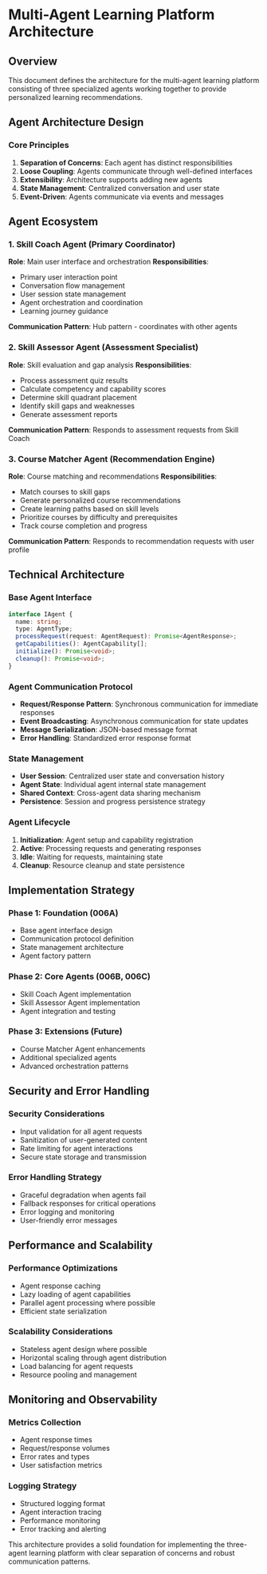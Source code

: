 # Multi-Agent Learning Platform Architecture

## Overview
This document defines the architecture for the multi-agent learning platform consisting of three specialized agents working together to provide personalized learning recommendations.

## Agent Architecture Design

### Core Principles
1. **Separation of Concerns**: Each agent has distinct responsibilities
2. **Loose Coupling**: Agents communicate through well-defined interfaces
3. **Extensibility**: Architecture supports adding new agents
4. **State Management**: Centralized conversation and user state
5. **Event-Driven**: Agents communicate via events and messages

## Agent Ecosystem

### 1. Skill Coach Agent (Primary Coordinator)
**Role**: Main user interface and orchestration
**Responsibilities**:
- Primary user interaction point
- Conversation flow management
- User session state management
- Agent orchestration and coordination
- Learning journey guidance

**Communication Pattern**: Hub pattern - coordinates with other agents

### 2. Skill Assessor Agent (Assessment Specialist)
**Role**: Skill evaluation and gap analysis
**Responsibilities**:
- Process assessment quiz results
- Calculate competency and capability scores
- Determine skill quadrant placement
- Identify skill gaps and weaknesses
- Generate assessment reports

**Communication Pattern**: Responds to assessment requests from Skill Coach

### 3. Course Matcher Agent (Recommendation Engine)
**Role**: Course matching and recommendations
**Responsibilities**:
- Match courses to skill gaps
- Generate personalized course recommendations
- Create learning paths based on skill levels
- Prioritize courses by difficulty and prerequisites
- Track course completion and progress

**Communication Pattern**: Responds to recommendation requests with user profile

## Technical Architecture

### Base Agent Interface
```typescript
interface IAgent {
  name: string;
  type: AgentType;
  processRequest(request: AgentRequest): Promise<AgentResponse>;
  getCapabilities(): AgentCapability[];
  initialize(): Promise<void>;
  cleanup(): Promise<void>;
}
```

### Agent Communication Protocol
- **Request/Response Pattern**: Synchronous communication for immediate responses
- **Event Broadcasting**: Asynchronous communication for state updates
- **Message Serialization**: JSON-based message format
- **Error Handling**: Standardized error response format

### State Management
- **User Session**: Centralized user state and conversation history
- **Agent State**: Individual agent internal state management
- **Shared Context**: Cross-agent data sharing mechanism
- **Persistence**: Session and progress persistence strategy

### Agent Lifecycle
1. **Initialization**: Agent setup and capability registration
2. **Active**: Processing requests and generating responses
3. **Idle**: Waiting for requests, maintaining state
4. **Cleanup**: Resource cleanup and state persistence

## Implementation Strategy

### Phase 1: Foundation (006A)
- Base agent interface design
- Communication protocol definition
- State management architecture
- Agent factory pattern

### Phase 2: Core Agents (006B, 006C)
- Skill Coach Agent implementation
- Skill Assessor Agent implementation
- Agent integration and testing

### Phase 3: Extensions (Future)
- Course Matcher Agent enhancements
- Additional specialized agents
- Advanced orchestration patterns

## Security and Error Handling

### Security Considerations
- Input validation for all agent requests
- Sanitization of user-generated content
- Rate limiting for agent interactions
- Secure state storage and transmission

### Error Handling Strategy
- Graceful degradation when agents fail
- Fallback responses for critical operations
- Error logging and monitoring
- User-friendly error messages

## Performance and Scalability

### Performance Optimizations
- Agent response caching
- Lazy loading of agent capabilities
- Parallel agent processing where possible
- Efficient state serialization

### Scalability Considerations
- Stateless agent design where possible
- Horizontal scaling through agent distribution
- Load balancing for agent requests
- Resource pooling and management

## Monitoring and Observability

### Metrics Collection
- Agent response times
- Request/response volumes
- Error rates and types
- User satisfaction metrics

### Logging Strategy
- Structured logging format
- Agent interaction tracing
- Performance monitoring
- Error tracking and alerting

This architecture provides a solid foundation for implementing the three-agent learning platform with clear separation of concerns and robust communication patterns.
